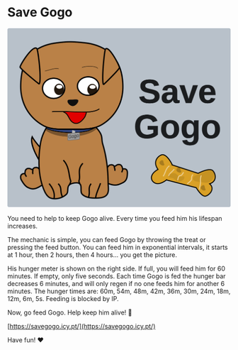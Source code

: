 # Save Gogo

[![Cover image](static/cover.svg)](https://savegogo.icy.pt/)

You need to help to keep Gogo alive. Every time you feed him his lifespan increases.

The mechanic is simple, you can feed Gogo by throwing the treat or pressing the feed button. You can feed him in exponential intervals, it starts at 1 hour, then 2 hours, then 4 hours... you get the picture.

His hunger meter is shown on the right side. If full, you will feed him for 60 minutes. If empty, only five seconds. Each time Gogo is fed the hunger bar decreases 6 minutes, and will only regen if no one feeds him for another 6 minutes. The hunger times are: 60m, 54m, 48m, 42m, 36m, 30m, 24m, 18m, 12m, 6m, 5s. Feeding is blocked by IP.

Now, go feed Gogo. Help keep him alive! 🐶

[https://savegogo.icy.pt/](https://savegogo.icy.pt/)

Have fun! ❤